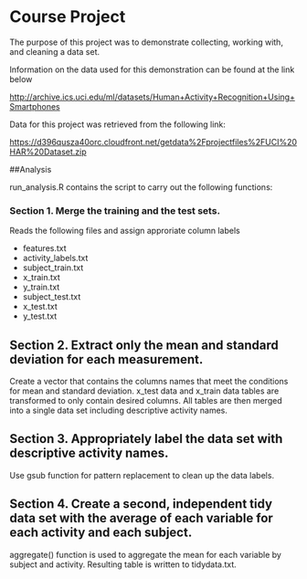 # Course Project

The purpose of this project was to demonstrate collecting, working with, and cleaning a data set. 

Information on the data used for this demonstration can be found at the link below

http://archive.ics.uci.edu/ml/datasets/Human+Activity+Recognition+Using+Smartphones

Data for this project was retrieved from the following link:

https://d396qusza40orc.cloudfront.net/getdata%2Fprojectfiles%2FUCI%20HAR%20Dataset.zip
 
##Analysis

run_analysis.R  contains the script to carry out the following functions:

### Section 1. Merge the training and the test sets.
Reads the following files and assign approriate column labels
- features.txt
- activity_labels.txt
- subject_train.txt
- x_train.txt
- y_train.txt
- subject_test.txt
- x_test.txt
- y_test.txt

## Section 2. Extract only the mean and standard deviation for each measurement. 
Create a vector that contains the columns names that meet the conditions for mean and standard deviation.
x_test data and x_train data tables are transformed to only contain desired columns.
All tables are then merged into a single data set including descriptive activity names.

## Section 3. Appropriately label the data set with descriptive activity names.
Use gsub function for pattern replacement to clean up the data labels.

## Section 4. Create a second, independent tidy data set with the average of each variable for each activity and each subject. 
aggregate() function is used to aggregate the mean for each variable by subject and activity. Resulting table is written to tidydata.txt.

